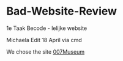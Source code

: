 # Bad-Website-Review
1e Taak Becode - lelijke website

Michaela Edit 18 April via cmd

We chose the site [007Museum](007museum.com)
